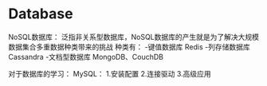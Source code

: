 # Database


NoSQL数据库：
泛指非关系型数据库，NoSQL数据库的产生就是为了解决大规模数据集合多重数据种类带来的挑战
种类有：
  -键值数据库 Redis
  -列存储数据库 Cassandra
  -文档型数据库 MongoDB、CouchDB


对于数据库的学习：
MySQL：
  1.安装配置
  2.连接驱动
  3.高级应用
